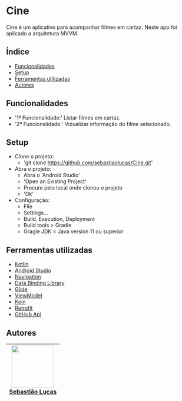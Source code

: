 # Cine

Cine é um aplicativo para acompanhar filmes em cartaz. Neste app foi aplicado a arquitetura MVVM.

## Índice

* [Funcionalidades](#funcionalidades)
* [Setup](#setup)
* [Ferramentas utilizadas](#ferramentas-utilizadas)
* [Autores](#autores)

## Funcionalidades

- '1ª Funcionalidade:' Listar filmes em cartaz.
- '2ª Funcionalidade:' Vizualizar informação do filme selecionado.

## Setup

- Clone o projeto:
    - 'git clone https://github.com/sebastiaolucas/Cine.git'
- Abra o projeto:
    - Abra o 'Android Studio'
    - 'Open an Existing Project'
    - Procure pelo local onde clonou o projeto
    - 'Ok'
- Configuração:
    - File
    - Settings...
    - Build, Execution, Deployment
    - Build tools > Gradle
    - Gragle JDK = Java version 11 ou superior

## Ferramentas utilizadas

- [Kotlin](https://kotlinlang.org/)
- [Android Studio](https://developer.android.com/studio)
- [Navigation](https://developer.android.com/guide/navigation)
- [Data Binding Library](https://developer.android.com/topic/libraries/data-binding?hl=pt-br)
- [Glide](https://bumptech.github.io/glide/)
- [ViewModel](https://developer.android.com/topic/libraries/architecture/viewmodel?hl=pt-br)
- [Koin](https://insert-koin.io/)
- [Retrofit](https://square.github.io/retrofit/)
- [GitHub Api](https://docs.github.com/pt/rest)

## Autores

| [<img src="https://avatars.githubusercontent.com/u/31110033?v=4" width=115><br>Sebastião Lucas](https://github.com/sebastiaolucas) |
| :---: